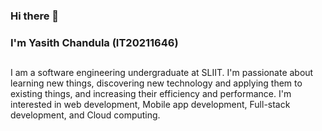 ### Hi there 👋
### I'm Yasith Chandula (IT20211646)
##

I am a software engineering undergraduate at SLIIT. I'm passionate about learning new things, discovering new technology and applying them to existing things, and increasing their efficiency and performance. I'm interested in web development, Mobile app development, Full-stack development, and Cloud computing. 


<!--
**yasithchandula/yasithchandula** is a ✨ _special_ ✨ repository because its `README.md` (this file) appears on your GitHub profile.

Here are some ideas to get you started:
-IT20211646 - yasithchandula
- 🔭 I’m currently working on ...
- 🌱 I’m currently learning ...
- 👯 I’m looking to collaborate on ...
- 🤔 I’m looking for help with ...
- 💬 Ask me about ...
- 📫 How to reach me: ...
- 😄 Pronouns: ...
- ⚡ Fun fact: ...
-->
